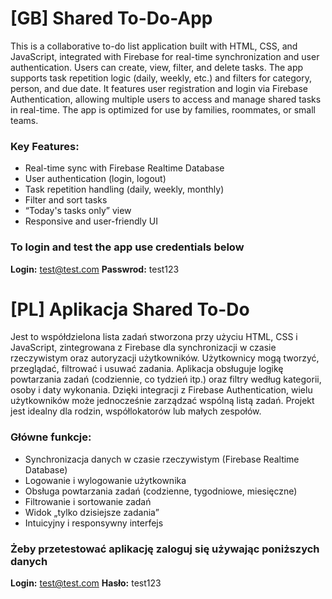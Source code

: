 # [GB] Shared To-Do-App
This is a collaborative to-do list application built with HTML, CSS, and JavaScript, integrated with Firebase for real-time synchronization and user authentication. Users can create, view, filter, and delete tasks. The app supports task repetition logic (daily, weekly, etc.) and filters for category, person, and due date. It features user registration and login via Firebase Authentication, allowing multiple users to access and manage shared tasks in real-time. The app is optimized for use by families, roommates, or small teams.

### Key Features:
- Real-time sync with Firebase Realtime Database
- User authentication (login, logout)
- Task repetition handling (daily, weekly, monthly)
- Filter and sort tasks
- “Today's tasks only” view
- Responsive and user-friendly UI


### To login and test the app use credentials below
**Login:** test@test.com
**Passwrod:** test123

# [PL] Aplikacja Shared To-Do
Jest to współdzielona lista zadań stworzona przy użyciu HTML, CSS i JavaScript, zintegrowana z Firebase dla synchronizacji w czasie rzeczywistym oraz autoryzacji użytkowników. Użytkownicy mogą tworzyć, przeglądać, filtrować i usuwać zadania. Aplikacja obsługuje logikę powtarzania zadań (codziennie, co tydzień itp.) oraz filtry według kategorii, osoby i daty wykonania. Dzięki integracji z Firebase Authentication, wielu użytkowników może jednocześnie zarządzać wspólną listą zadań. Projekt jest idealny dla rodzin, współlokatorów lub małych zespołów.

### Główne funkcje:
- Synchronizacja danych w czasie rzeczywistym (Firebase Realtime Database)
- Logowanie i wylogowanie użytkownika
- Obsługa powtarzania zadań (codzienne, tygodniowe, miesięczne)
- Filtrowanie i sortowanie zadań
- Widok „tylko dzisiejsze zadania”
- Intuicyjny i responsywny interfejs

### Żeby przetestować aplikację zaloguj się używając poniższych danych
**Login:** test@test.com
**Hasło:** test123





